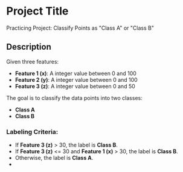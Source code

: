 # Project Title

Practicing Project: Classify Points as "Class A" or "Class B"

## Description

Given three features:
- **Feature 1 (x)**: A integer value between 0 and 100
- **Feature 2 (y)**: A integer value between 0 and 100
- **Feature 3 (z)**: A integer value between 0 and 50

The goal is to classify the data points into two classes:
- **Class A**
- **Class B**

### Labeling Criteria:
- If **Feature 3 (z)** > 30, the label is **Class B**.
- If **Feature 3 (z)** <= 30 and **Feature 1 (x)** > 30, the label is **Class B**.
- Otherwise, the label is **Class A**.
- 

